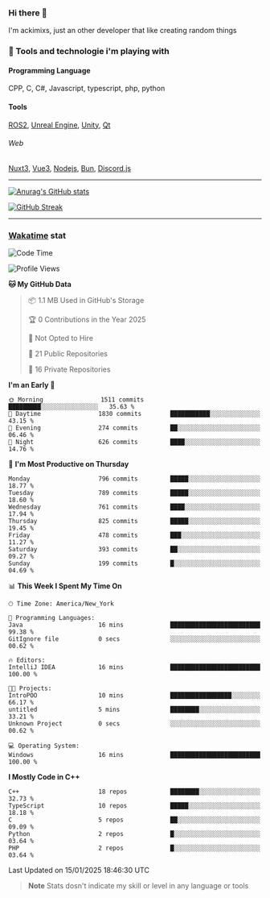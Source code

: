### Hi there 👋

I'm ackimixs, just an other developer that like creating random things

### 🧰 Tools and technologie i'm playing with

#### Programming Language
CPP, C, C#, Javascript, typescript, php, python

#### Tools
[ROS2](https://ros.org/), [Unreal Engine](https://www.unrealengine.com), [Unity](https://unity.com/), [Qt](https://www.qt.io/)

###### Web
[Nuxt3](https://nuxt.com/), [Vue3](https://vuejs.org/), [Nodejs](https://nodejs.org), [Bun](https://bun.sh/), [Discord.js](https://discord.js.org/)

---

[![Anurag's GitHub stats](https://github-readme-stats.vercel.app/api?username=ackimixs&show_icons=true&theme=github_dark&count_private=true)](https://github.com/anuraghazra/github-readme-stats)

[![GitHub Streak](https://github-readme-streak-stats.herokuapp.com?user=Ackimixs&theme=github-dark-blue&date_format=j%20M%5B%20Y%5D&mode=weekly)](https://git.io/streak-stats)

---
 
 ### [Wakatime](https://wakatime.com/) stat

<!--START_SECTION:waka-->
![Code Time](http://img.shields.io/badge/Code%20Time-1%2C393%20hrs%201%20min-blue)

![Profile Views](http://img.shields.io/badge/Profile%20Views-0-blue)

**🐱 My GitHub Data** 

> 📦 1.1 MB Used in GitHub's Storage 
 > 
> 🏆 0 Contributions in the Year 2025
 > 
> 🚫 Not Opted to Hire
 > 
> 📜 21 Public Repositories 
 > 
> 🔑 16 Private Repositories 
 > 
**I'm an Early 🐤** 

```text
🌞 Morning                1511 commits        █████████░░░░░░░░░░░░░░░░   35.63 % 
🌆 Daytime                1830 commits        ███████████░░░░░░░░░░░░░░   43.15 % 
🌃 Evening                274 commits         ██░░░░░░░░░░░░░░░░░░░░░░░   06.46 % 
🌙 Night                  626 commits         ████░░░░░░░░░░░░░░░░░░░░░   14.76 % 
```
📅 **I'm Most Productive on Thursday** 

```text
Monday                   796 commits         █████░░░░░░░░░░░░░░░░░░░░   18.77 % 
Tuesday                  789 commits         █████░░░░░░░░░░░░░░░░░░░░   18.60 % 
Wednesday                761 commits         ████░░░░░░░░░░░░░░░░░░░░░   17.94 % 
Thursday                 825 commits         █████░░░░░░░░░░░░░░░░░░░░   19.45 % 
Friday                   478 commits         ███░░░░░░░░░░░░░░░░░░░░░░   11.27 % 
Saturday                 393 commits         ██░░░░░░░░░░░░░░░░░░░░░░░   09.27 % 
Sunday                   199 commits         █░░░░░░░░░░░░░░░░░░░░░░░░   04.69 % 
```


📊 **This Week I Spent My Time On** 

```text
🕑︎ Time Zone: America/New_York

💬 Programming Languages: 
Java                     16 mins             █████████████████████████   99.38 % 
GitIgnore file           0 secs              ░░░░░░░░░░░░░░░░░░░░░░░░░   00.62 % 

🔥 Editors: 
IntelliJ IDEA            16 mins             █████████████████████████   100.00 % 

🐱‍💻 Projects: 
IntroPOO                 10 mins             █████████████████░░░░░░░░   66.17 % 
untitled                 5 mins              ████████░░░░░░░░░░░░░░░░░   33.21 % 
Unknown Project          0 secs              ░░░░░░░░░░░░░░░░░░░░░░░░░   00.62 % 

💻 Operating System: 
Windows                  16 mins             █████████████████████████   100.00 % 
```

**I Mostly Code in C++** 

```text
C++                      18 repos            ████████░░░░░░░░░░░░░░░░░   32.73 % 
TypeScript               10 repos            █████░░░░░░░░░░░░░░░░░░░░   18.18 % 
C                        5 repos             ██░░░░░░░░░░░░░░░░░░░░░░░   09.09 % 
Python                   2 repos             █░░░░░░░░░░░░░░░░░░░░░░░░   03.64 % 
PHP                      2 repos             █░░░░░░░░░░░░░░░░░░░░░░░░   03.64 % 
```




 Last Updated on 15/01/2025 18:46:30 UTC
<!--END_SECTION:waka-->

> **Note**
> Stats dosn't indicate my skill or level in any language or tools
